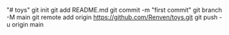 "# toys"  git init git add README.md git commit -m "first commit" git branch -M main git remote add origin https://github.com/Renven/toys.git git push -u origin main
